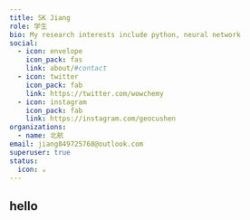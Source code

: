 ```yaml
---
title: SK Jiang
role: 学生
bio: My research interests include python, neural network
social:
  - icon: envelope
    icon_pack: fas
    link: about/#contact
  - icon: twitter
    icon_pack: fab
    link: https://twitter.com/wowchemy
  - icon: instagram
    icon_pack: fab
    link: https://instagram.com/geocushen
organizations:
  - name: 北航
email: jiang849725768@outlook.com
superuser: true
status:
  icon: ☕️
---
```

## hello
